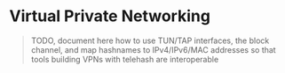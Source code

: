 Virtual Private Networking
==========================

> TODO, document here how to use TUN/TAP interfaces, the block channel, and map hashnames to IPv4/IPv6/MAC addresses so that tools building VPNs with telehash are interoperable